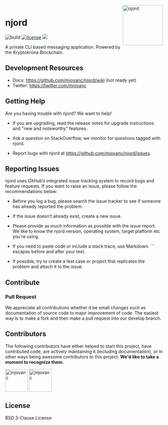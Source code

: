 <img align="right" width="128" height="128" alt="njord" src="https://github.com/mjovanc/njord/raw/master/resources/logo.png">

# njord

![build](https://img.shields.io/github/actions/workflow/status/mjovanc/njord/master-ci.yml?branch=master)
[![license](https://img.shields.io/badge/License-BSD_3--Clause-blue.svg)](https://opensource.org/licenses/BSD-3-Clause)
![](https://img.shields.io/badge/Rust-1.68+-orange.svg)

A private CLI based messaging application. Powered by the Kryptokrona Blockchain.

## Development Resources

- Docs: https://github.com/mjovanc/njord/wiki (not ready yet)
- Twitter: https://twitter.com/mjovanc

## Getting Help

Are you having trouble with njord? We want to help!

- If you are upgrading, read the release notes for upgrade instructions and "new and noteworthy" features.

- Ask a question on StackOverflow, we monitor for questions tagged with njord.

- Report bugs with njord at https://github.com/mjovanc/njord/issues.

## Reporting Issues

njord uses GitHub’s integrated issue tracking system to record bugs and feature requests. If you want to raise an issue, please follow the recommendations below:

- Before you log a bug, please search the issue tracker to see if someone has already reported the problem.

- If the issue doesn’t already exist, create a new issue.

- Please provide as much information as possible with the issue report. We like to know the njord version, operating system, target platform etc you’re using.

- If you need to paste code or include a stack trace, use Markdown. ``` escapes before and after your text.

- If possible, try to create a test case or project that replicates the problem and attach it to the issue.

## Contribute

### Pull Request

We appreciate all contributions whether it be small changes such as documentation of source code to major improvement of code.
The easiest way is to make a fork and then make a pull request into our develop branch.

## Contributors

The following contributors have either helped to start this project, have contributed
code, are actively maintaining it (including documentation), or in other ways
being awesome contributors to this project. **We'd like to take a moment to recognize them.**

[<img src="https://github.com/mjovanc.png?size=72" alt="mjovanc" width="72">](https://github.com/mjovanc)
[<img src="https://github.com/renovatebot.png?size=72" alt="mjovanc" width="72">](https://github.com/renovatebot)

## License
BSD 3-Clause License
